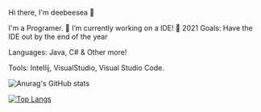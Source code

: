 Hi there, I'm deebeesea 👋

I'm a Programer.
🌋 I’m currently working on a IDE!
🥅 2021 Goals: Have the IDE out by the end of the year

Languages:
Java, C# & Other more!

Tools:
Intellij, VisualStudio, Visual Studio Code.

![Anurag's GitHub stats](https://github-readme-stats.vercel.app/api?username=deebeesea1&show_icons=true&theme=radical)


[![Top Langs](https://github-readme-stats.vercel.app/api/top-langs/?username=anuraghazra&langs_count=8&show_icons=true&theme=radical)](https://github.com/anuraghazra/github-readme-stats)
